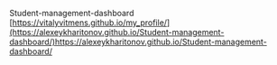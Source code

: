 Student-management-dashboard
[https://vitalyvitmens.github.io/my_profile/](https://alexeykharitonov.github.io/Student-management-dashboard/)https://alexeykharitonov.github.io/Student-management-dashboard/
